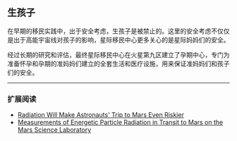 ## 生孩子

在早期的移民实践中，出于安全考虑，生孩子是被禁止的。这里的安全考虑不仅仅是出于高能宇宙线对孩子的影响，星际移民中心更多关心的是星际妈妈们的安全。

经过长期的研究和评估，最终星际移民中心在火星第九区建立了孕期中心，专门为准备怀孕和孕期的准妈妈们建立的全套生活和医疗设施，用来保证准妈妈们和孩子们的安全。




-----

### 扩展阅读

* [Radiation Will Make Astronauts' Trip to Mars Even Riskier](http://www.sciencemag.org/content/340/6136/1031.full)
* [Measurements of Energetic Particle Radiation in Transit to Mars on the Mars Science Laboratory](http://www.sciencemag.org/content/340/6136/1080.abstract)

